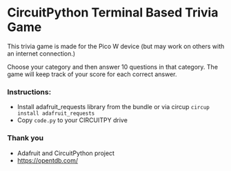 # CircuitPython Terminal Based Trivia Game

This trivia game is made for the Pico W device (but may work on others with an internet connection.)

Choose your category and then answer 10 questions in that category. The game will keep track of your score for each correct answer.

### Instructions:
- Install adafruit_requests library from the bundle or via circup `circup install adafruit_requests`
- Copy `code.py` to your CIRCUITPY drive


### Thank you
- Adafruit and CircuitPython project
- https://opentdb.com/
